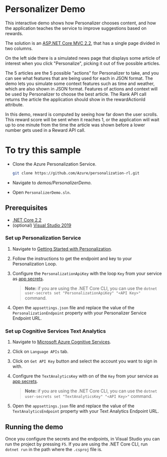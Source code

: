 # Personalizer Demo

This interactive demo shows how Personalizer chooses content, and how the application teaches the service to improve suggestions based on rewards.

The solution is an [ASP.NET Core MVC 2.2](https://docs.microsoft.com/en-us/aspnet/core/mvc/overview?view=aspnetcore-2.2), that has a single page divided in two columns.

On the left side there is a simulated news page that displays some article of interest when you click "Personalize", picking it out of five possible articles.

The 5 articles are the 5 possible "actions" for Personalizer to take, and you can see what features that are being used for each in JSON format. The demo lets you simulate some context features such as time and weather, which are also shown in JSON format. Features of actions and context will be used by Personalizer to choose the best article. The Rank API call returns the article the application should show in the rewardActionId attribute.

In this demo, reward is computed by seeing how far down the user scrolls. This reward score will be sent when it reaches 1, or the application will wait up to one minute from the time the article was shown before a lower number gets used in a Reward API call.


# To try this sample

- Clone the Azure Personalization Service.

    ```bash
    git clone https://github.com/Azure/personalization-rl.git
    ```

- Navigate to _demos/PersonalizerDemo_.

- Open `PersonalizerDemo.sln`.


## Prerequisites

- [.NET Core 2.2](https://dotnet.microsoft.com/download/dotnet-core/2.2)
- (optional) [Visual Studio 2019](https://visualstudio.microsoft.com/vs/)

### Set up Personalization Service

1. Navigate to [Getting Started with Personalization](https://github.com/Azure/personalization-rl/blob/master/docs/getting-started.md).

1. Follow the instructions to get the endpoint and key to your Personalization Loop.

1. Configure the `PersonalizationApiKey` with the loop `Key` from your service as [app secrets](https://docs.microsoft.com/en-us/aspnet/core/security/app-secrets).

    > **Note:** if you are using the .NET Core CLI, you can use the `dotnet user-secrets set "PersonalizationApiKey" "<API Key>"` command.

1. Open the `appsettings.json` file and replace the value of the `PersonalizationEndpoint` property with your Personalizer Service Endpoint URL.


### Set up Cognitive Services Text Analytics

1. Navigate to [Microsoft Azure Cognitive Services](https://azure.microsoft.com/en-us/try/cognitive-services/).

1. Click on `Language APIs` tab.

1. Click on `Get API Key` button and select the account you want to sign in with.

1. Configure the `TextAnalyticsKey` with on of the `Key` from your service as [app secrets](https://docs.microsoft.com/en-us/aspnet/core/security/app-secrets).

    > **Note:** if you are using the .NET Core CLI, you can use the `dotnet user-secrets set "TextAnalyticsKey" "<API Key>"` command.

1. Open the `appsettings.json` file and replace the value of the `TextAnalyticsEndpoint` property with your Text Analytics Endpoint URL.


## Running the demo

Once you configure the secrets and the endpoints, in Visual Studio you can run the project by pressing `F5`. If you are using the .NET Core CLI, run `dotnet run` in the path where the `.csproj` file is.
